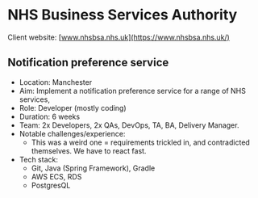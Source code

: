 # NHS Business Services Authority

Client website: [www.nhsbsa.nhs.uk](https://www.nhsbsa.nhs.uk/)

## Notification preference service

- Location: Manchester
- Aim: Implement a notification preference service for a range of NHS services,
- Role: Developer (mostly coding)
- Duration: 6 weeks
- Team: 2x Developers, 2x QAs, DevOps, TA, BA, Delivery Manager.
- Notable challenges/experience:
    - This was a weird one = requirements trickled in, and contradicted themselves. We have to react fast.
- Tech stack:
    - Git, Java (Spring Framework), Gradle
    - AWS ECS, RDS
    - PostgresQL
